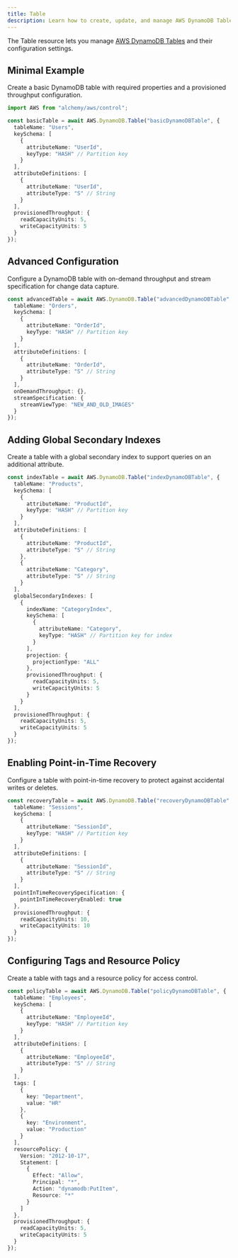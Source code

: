 ```yaml
---
title: Table
description: Learn how to create, update, and manage AWS DynamoDB Tables using Alchemy Cloud Control.
---
```


The Table resource lets you manage [AWS DynamoDB Tables](https://docs.aws.amazon.com/dynamodb/latest/userguide/) and their configuration settings.

## Minimal Example

Create a basic DynamoDB table with required properties and a provisioned throughput configuration.

```ts
import AWS from "alchemy/aws/control";

const basicTable = await AWS.DynamoDB.Table("basicDynamoDBTable", {
  tableName: "Users",
  keySchema: [
    {
      attributeName: "UserId",
      keyType: "HASH" // Partition key
    }
  ],
  attributeDefinitions: [
    {
      attributeName: "UserId",
      attributeType: "S" // String
    }
  ],
  provisionedThroughput: {
    readCapacityUnits: 5,
    writeCapacityUnits: 5
  }
});
```

## Advanced Configuration

Configure a DynamoDB table with on-demand throughput and stream specification for change data capture.

```ts
const advancedTable = await AWS.DynamoDB.Table("advancedDynamoDBTable", {
  tableName: "Orders",
  keySchema: [
    {
      attributeName: "OrderId",
      keyType: "HASH" // Partition key
    }
  ],
  attributeDefinitions: [
    {
      attributeName: "OrderId",
      attributeType: "S" // String
    }
  ],
  onDemandThroughput: {},
  streamSpecification: {
    streamViewType: "NEW_AND_OLD_IMAGES"
  }
});
```

## Adding Global Secondary Indexes

Create a table with a global secondary index to support queries on an additional attribute.

```ts
const indexTable = await AWS.DynamoDB.Table("indexDynamoDBTable", {
  tableName: "Products",
  keySchema: [
    {
      attributeName: "ProductId",
      keyType: "HASH" // Partition key
    }
  ],
  attributeDefinitions: [
    {
      attributeName: "ProductId",
      attributeType: "S" // String
    },
    {
      attributeName: "Category",
      attributeType: "S" // String
    }
  ],
  globalSecondaryIndexes: [
    {
      indexName: "CategoryIndex",
      keySchema: [
        {
          attributeName: "Category",
          keyType: "HASH" // Partition key for index
        }
      ],
      projection: {
        projectionType: "ALL"
      },
      provisionedThroughput: {
        readCapacityUnits: 5,
        writeCapacityUnits: 5
      }
    }
  ],
  provisionedThroughput: {
    readCapacityUnits: 5,
    writeCapacityUnits: 5
  }
});
```

## Enabling Point-in-Time Recovery

Configure a table with point-in-time recovery to protect against accidental writes or deletes.

```ts
const recoveryTable = await AWS.DynamoDB.Table("recoveryDynamoDBTable", {
  tableName: "Sessions",
  keySchema: [
    {
      attributeName: "SessionId",
      keyType: "HASH" // Partition key
    }
  ],
  attributeDefinitions: [
    {
      attributeName: "SessionId",
      attributeType: "S" // String
    }
  ],
  pointInTimeRecoverySpecification: {
    pointInTimeRecoveryEnabled: true
  },
  provisionedThroughput: {
    readCapacityUnits: 10,
    writeCapacityUnits: 10
  }
});
```

## Configuring Tags and Resource Policy

Create a table with tags and a resource policy for access control.

```ts
const policyTable = await AWS.DynamoDB.Table("policyDynamoDBTable", {
  tableName: "Employees",
  keySchema: [
    {
      attributeName: "EmployeeId",
      keyType: "HASH" // Partition key
    }
  ],
  attributeDefinitions: [
    {
      attributeName: "EmployeeId",
      attributeType: "S" // String
    }
  ],
  tags: [
    {
      key: "Department",
      value: "HR"
    },
    {
      key: "Environment",
      value: "Production"
    }
  ],
  resourcePolicy: {
    Version: "2012-10-17",
    Statement: [
      {
        Effect: "Allow",
        Principal: "*",
        Action: "dynamodb:PutItem",
        Resource: "*"
      }
    ]
  },
  provisionedThroughput: {
    readCapacityUnits: 5,
    writeCapacityUnits: 5
  }
});
```